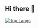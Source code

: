 ## Hi there 👋

[![Top Langs](https://github-readme-stats.vercel.app/api/top-langs/?username=faruqii&layout=donut&hide=php,blade,css,html)](https://github.com/faruqii/github-readme-stats)
